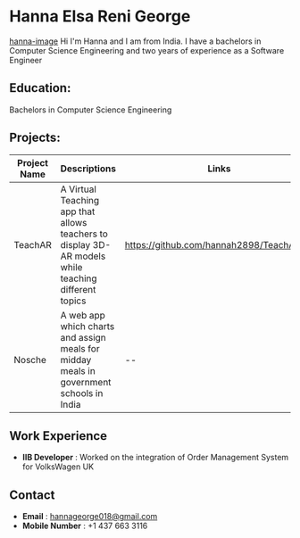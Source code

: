 

# Hanna Elsa Reni George
[hanna-image](./Hanna.jpg)
Hi I'm Hanna and I am from India. I have a bachelors in Computer Science Engineering and two years of experience as a Software Engineer

## Education:
Bachelors in Computer Science Engineering       

## Projects: 
| Project Name |Descriptions| Links |
| ------ | ------ |------ |
| TeachAR |A Virtual Teaching app that allows teachers to display 3D-AR models while teaching different topics| https://github.com/hannah2898/TeachAR.git |
| Nosche| A web app which charts and assign meals for midday meals in government schools in India| --

## Work Experience

- **IIB Developer** : Worked on the integration of Order Management System for VolksWagen UK

## Contact

- **Email** : hannageorge018@gmail.com
- **Mobile Number** : +1 437 663 3116



